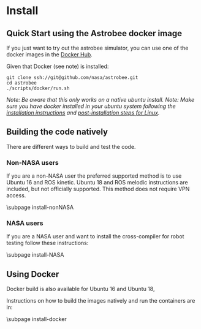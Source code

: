 # Install

## Quick Start using the Astrobee docker image

If you just want to try out the astrobee simulator, you can use one of the docker images in the [Docker Hub](https://hub.docker.com/r/astrobee/astrobee). 

Given that Docker (see note) is installed:

	git clone ssh://git@github.com/nasa/astrobee.git
	cd astrobee
	./scripts/docker/run.sh

*Note: Be aware that this only works on a native ubuntu install.*
*Note: Make sure you have docker installed in your ubuntu system following the [installation instructions](https://docs.docker.com/engine/install/ubuntu/) and [post-installation steps for Linux](https://docs.docker.com/engine/install/linux-postinstall/).*

## Building the code natively

There are different ways to build and test the code.

### Non-NASA users

If you are a non-NASA user the preferred supported method is to use Ubuntu 16 and ROS kinetic. Ubuntu 18 and ROS melodic instructions are included, but not officially supported. This method does not require VPN access.

\subpage install-nonNASA


### NASA users

If you are a NASA user and want to install the cross-compiler for robot testing follow these instructions: 

\subpage install-NASA

## Using Docker

Docker build is also available for Ubuntu 16 and Ubuntu 18, 

Instructions on how to build the images natively and run the containers are in:

\subpage install-docker